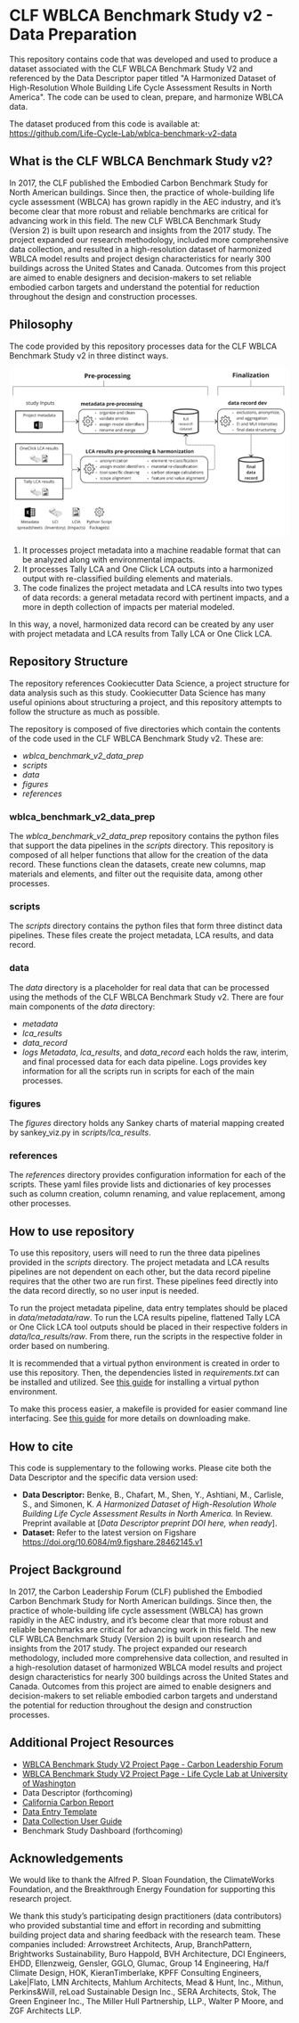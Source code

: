 # CLF WBLCA Benchmark Study v2 - Data Preparation
This repository contains code that was developed and used to produce a dataset associated with the CLF WBLCA Benchmark Study V2 and referenced by the Data Descriptor paper titled "A Harmonized Dataset of High-Resolution Whole Building Life Cycle Assessment Results in North America". The code can be used to clean, prepare, and harmonize WBLCA data. 

The dataset produced from this code is available at: https://github.com/Life-Cycle-Lab/wblca-benchmark-v2-data

## What is the CLF WBLCA Benchmark Study v2?
In 2017, the CLF published the Embodied Carbon Benchmark Study for North American buildings. Since then, the practice of whole-building life cycle assessment (WBLCA) has grown rapidly in the AEC industry, and it’s become clear that more robust and reliable benchmarks are critical for advancing work in this field. The new CLF WBLCA Benchmark Study (Version 2) is built upon research and insights from the 2017 study. The project expanded our research methodology, included more comprehensive data collection, and resulted in a high-resolution dataset of harmonized WBLCA model results and project design characteristics for nearly 300 buildings across the United States and Canada. Outcomes from this project are aimed to enable designers and decision-makers to set reliable embodied carbon targets and understand the potential for reduction throughout the design and construction processes.

## Philosophy
The code provided by this repository processes data for the CLF WBLCA Benchmark Study v2 in three distinct ways. 

![Process for repository processing](https://github.com/Life-Cycle-Lab/wblca-benchmark-v2-data-preparation/blob/main/figures/process/Data%20Preparation%20Detailed%20Breakdown.png)


1. It processes project metadata into a machine readable format that can be analyzed along with environmental impacts.
2. It processes Tally LCA and One Click LCA outputs into a harmonized output with re-classified building elements and materials. 
3. The code finalizes the project metadata and LCA results into two types of data records: a general metadata record with pertinent impacts, and a more in depth collection of impacts per material modeled.

In this way, a novel, harmonized data record can be created by any user with project metadata and LCA results from Tally LCA or One Click LCA. 

## Repository Structure
The repository references Cookiecutter Data Science, a project structure for data analysis such as this study. Cookiecutter Data Science has many useful opinions about structuring a project, and this repository attempts to follow the structure as much as possible. 

The repository is composed of five directories which contain the contents of the code used in the CLF WBLCA Benchmark Study v2. These are:
- *wblca_benchmark_v2_data_prep*
- *scripts*
- *data*
- *figures*
- *references*
  
### wblca_benchmark_v2_data_prep
The *wblca_benchmark_v2_data_prep* repository contains the python files that support the data pipelines in the *scripts* directory. This repository is composed of all helper functions that allow for the creation of the data record. These functions clean the datasets, create new columns, map materials and elements, and filter out the requisite data, among other processes.

### scripts
The *scripts* directory contains the python files that form three distinct data pipelines. These files create the project metadata, LCA results, and data record. 

### data
The *data* directory is a placeholder for real data that can be processed using the methods of the CLF WBLCA Benchmark Study v2. There are four main components of the *data* directory:
- *metadata*
- *lca_results*
- *data_record*
- *logs*
*Metadata*, *lca_results*, and *data_record* each holds the raw, interim, and final processed data for each data pipeline. Logs provides key information for all the scripts run in scripts for each of the main processes. 

### figures
The *figures* directory holds any Sankey charts of material mapping created by sankey_viz.py in *scripts/lca_results*.

### references
The *references* directory provides configuration information for each of the scripts. These yaml files provide lists and dictionaries of key processes such as column creation, column renaming, and value replacement, among other processes. 

## How to use repository
To use this repository, users will need to run the three data pipelines provided in the *scripts* directory. The project metadata and LCA results pipelines are not dependent on each other, but the data record pipeline requires that the other two are run first. These pipelines feed directly into the data record directly, so no user input is needed. 

To run the project metadata pipeline, data entry templates should be placed in *data/metadata/raw*. To run the LCA results pipeline, flattened Tally LCA or One Click LCA tool outputs should be placed in their respective folders in *data/lca_results/raw*. From there, run the scripts in the respective folder in order based on numbering. 

It is recommended that a virtual python environment is created in order to use this repository. Then, the dependencies listed in *requirements.txt* can be installed and utilized. See [this guide](https://cookiecutter-data-science.drivendata.org/using-the-template/#create-a-python-virtual-environment) for installing a virtual python environment.
 
To make this process easier, a makefile is provided for easier command line interfacing. See [this guide](https://cookiecutter-data-science.drivendata.org/using-the-template/#changing-the-makefile) for more details on downloading make.

## How to cite
This code is supplementary to the following works. Please cite both the Data Descriptor and the specific data version used:
- **Data Descriptor:** Benke, B., Chafart, M., Shen, Y., Ashtiani, M., Carlisle, S., and Simonen, K.  *A Harmonized Dataset of High-Resolution Whole Building Life Cycle Assessment Results in North America.* In Review. Preprint available at [*Data Descriptor preprint DOI here, when ready*].
- **Dataset:** Refer to the latest version on Figshare https://doi.org/10.6084/m9.figshare.28462145.v1

## Project Background 
In 2017, the Carbon Leadership Forum (CLF) published the Embodied Carbon Benchmark Study for North American buildings. Since then, the practice of whole-building life cycle assessment (WBLCA) has grown rapidly in the AEC industry, and it’s become clear that more robust and reliable benchmarks are critical for advancing work in this field. The new CLF WBLCA Benchmark Study (Version 2) is built upon research and insights from the 2017 study. The project expanded our research methodology, included more comprehensive data collection, and resulted in a high-resolution dataset of harmonized WBLCA model results and project design characteristics for nearly 300 buildings across the United States and Canada. Outcomes from this project are aimed to enable designers and decision-makers to set reliable embodied carbon targets and understand the potential for reduction throughout the design and construction processes.

## Additional Project Resources
- [WBLCA Benchmark Study V2 Project Page - Carbon Leadership Forum](https://carbonleadershipforum.org/clf-wblca-v2/)
- [WBLCA Benchmark Study V2 Project Page - Life Cycle Lab at University of Washington](https://www.lifecyclelab.org/projects/)
- Data Descriptor (forthcoming)
- [California Carbon Report](https://carbonleadershipforum.org/california-carbon/)
- [Data Entry Template](https://hdl.handle.net/1773/51286)
- [Data Collection User Guide](https://hdl.handle.net/1773/51285)
- Benchmark Study Dashboard (forthcoming)

## Acknowledgements
We would like to thank the Alfred P. Sloan Foundation, the ClimateWorks Foundation, and the Breakthrough Energy Foundation for supporting this research project. 

We thank this study’s participating design practitioners (data contributors) who provided substantial time and effort in recording and submitting building project data and sharing feedback with the research team. These companies included: Arrowstreet Architects, Arup, BranchPattern, Brightworks Sustainability, Buro Happold, BVH Architecture, DCI Engineers, EHDD, Ellenzweig, Gensler, GGLO, Glumac, Group 14 Engineering, Ha/f Climate Design, HOK, KieranTimberlake, KPFF Consulting Engineers, Lake|Flato, LMN Architects, Mahlum Architects, Mead & Hunt, Inc., Mithun, Perkins&Will, reLoad Sustainable Design Inc., SERA Architects, Stok, The Green Engineer Inc., The Miller Hull Partnership, LLP., Walter P Moore, and ZGF Architects LLP.
